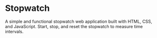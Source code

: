 # Stopwatch
A simple and functional stopwatch web application built with HTML, CSS, and JavaScript. Start, stop, and reset the stopwatch to measure time intervals.
